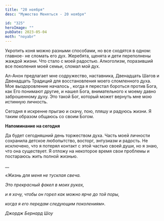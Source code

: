 ```yaml
---
title: "20 ноября"
desc: "Мужество Меняться - 20 ноября"

id: "325"
heroImage: ""
pubDate: 2023-05-04
moth: "noyabr"
---
```


Укротить коня можно разными способами, но все сходятся в одном: главное- не
сломать его дух. Жеребята, щенята и дети переполнены жаждой жизни. Что стало с
моей радостью. Алкоголизм, поразивший все поколения моей семьи, сломал мой
дух.

Ал-Анон предлагает мне содружество, наставника, Двенадцать Шагов и Двенадцать
Традиций для восстановления моего сломленного духа. Мое выздоровление началось
, когда я перестал бороться против Бога, как Его понимают другие, и нашел
Бога, внимательного к моему давно заброшенному духу. Это такой Бог, который
может вернуть мне мою истинную личность.

Сегодня я искренне прыгаю и скачу, пою, пляшу и радуюсь жизни. Я таким образом
общаюсь со своим Богом.

**Напоминание на сегодня**

Да будет сегодняшний день торжеством духа. Часть моей личности сохранила
детское любопытство, восторг, энтузиазм и радость. Не исключено, что я потерял
контакт с этой частью своей души, но я знаю, что она существует. Я отложу на
некоторое время свои проблемы и постараюсь жить полной жизнью.

\_\_

_«Жизнь для меня не тусклая свеча._

_Это прекрасный факел в моих руках,_

_и я хочу, чтобы он горел как можно ярче до той поры,_

_когда я его передам следующим поколениям»._

_Джордж Бернард Шоу_
